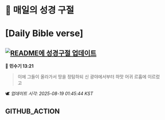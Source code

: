 # 🙏 매일의 성경 구절
# [Daily Bible verse]
## [![README에 성경구절 업데이트](https://github.com/DONGSUKA/first_test/actions/workflows/update-readme-bible.yml/badge.svg)](https://github.com/DONGSUKA/first_test/actions/workflows/update-readme-bible.yml)
<!-- START_BIBLE_VERSE -->
📖 **민수기 13:21**
> 이에 그들이 올라가서 땅을 정탐하되 신 광야에서부터 하맛 어귀 르홉에 이르렀고

🕊️ _업데이트 시각: 2025-08-19 01:45:44 KST_
  <!-- END_BIBLE_VERSE -->
## GITHUB_ACTION

